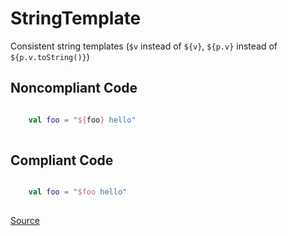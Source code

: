 # StringTemplate

Consistent string templates (`$v` instead of `${v}`, `${p.v}` instead of `${p.v.toString()}`)

## Noncompliant Code

```kotlin

    val foo = "${foo} hello"
    
```
## Compliant Code

```kotlin

    val foo = "$foo hello"
    
```

[Source](https://detekt.dev/docs/rules/formatting#stringtemplate)
